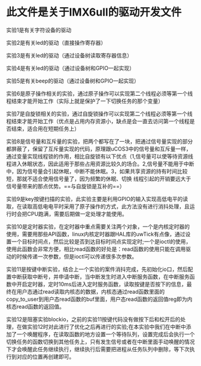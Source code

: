 # 此文件是关于IMX6ull的驱动开发文件
实验1是有关字符设备的驱动

实验2是有关led的驱动（直接操作寄存器）

实验3是有关led的驱动（通过设备树读取寄存器信息）

实验4是有关led的驱动（通过设备树和GPIO一起实现）

实验5是有关beep的驱动（通过设备树和GPIO一起实现）

实验6是原子操作相关的实验，通过原子操作可以实现第二个线程必须等第一个线程结束才能开始工作（实际上就是保护了一下切换任务的那个变量）

实验7是自旋锁相关的实验，通过自旋锁操作可以实现第二个线程必须等第一个线程结束才能开始工作（优点是占用内存资源小，缺点是会一直去访问第一个线程是否结束，适合用在短期任务上）

实验8是信号量和互斥量的实验，把两个都写在了一块，把通过信号量实现的部分都屏蔽了，保留了互斥量实现的代码，原理跟uCOS3中的信号量和互斥量一样，通过变量实现线程锁的作用，相比自旋锁有以下优点（1,信号量可以使等待资源线程进入休眠状态，因此适用于那些占用资源比较久的场合。2,信号量不能用于中断中，因为信号量会引起休眠，中断不能休眠。3，如果共享资源的持有时间比较短，那就不适合使用信号量了，因为频繁的休眠、切换 线程引起的开销要远大于信号量带来的那点优势。==与自旋锁是互补的==）

实验9是key按键扫描的实验，此实验主要是利用GPIO的输入实现高低电平的读取，在读取高低电电平时采用了原子操作的方式，此方法没有进行消抖处理，且运行时会把CPU跑满，需要后期做一定处理才能使用。

实验10是定时器实验，在定时器中重点需要关注两个对象，一个是内核定时器的使用，需要用那些API函数，linux内核定时器跟HAL库的uwTick有点像，通过设置一个目标时间点，然后比较是否到达目标时间点实现定时;一个是ioctl的使用，使用此函数会非常方便，相比read函数的好处是：read函数的使用只能在调用驱动的时候传递一次参数，但是ioctl可以传递很多次参数。

实验11是按键中断实验，结合上一个实验的案件消抖完成，先初始化io口，然后配置中断获取中断号，并申请中断，当中断发生时进入中断服务函数，在中断服务函数中开启定时器，定时10ms后进入定时服务函数，读取按键是否按下的信息，最终在用户态通过read读取内核态的数据，内核态通过read函数里面的copy_to_user到用户态read函数的buf里面，用户态read函数的返回值reg即为内核态read函数的返回值。

实验12是阻塞实验blockio，之前的实验11按键代码没有做按下后和松开后的处理，在做实验12时对此进行了优化之后再进行的实验;在本实验中我们在中断中添加了一个唤醒程序，在读取函数的地方设置一个等待队列，设置完成后会执行一个切换任务的函数切换到其他任务上，只有发生信号或者在中断里面手动唤醒的情况下才会唤醒此任务继续执行，继续执行后需要把进程从任务队列中删除，等下次执行到对应的位置再创建即可。

